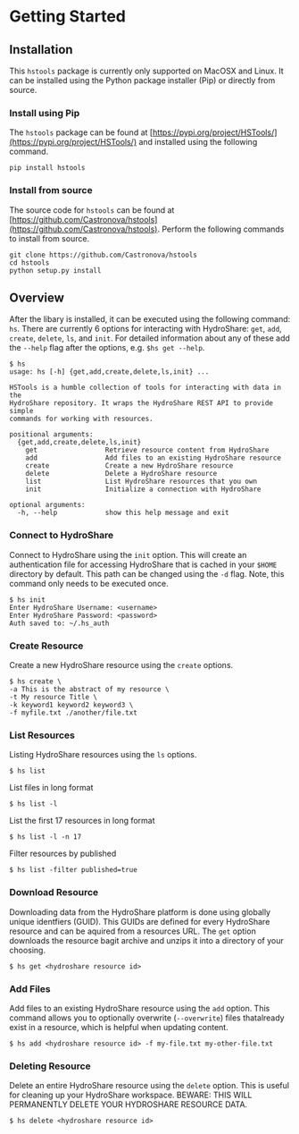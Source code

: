 # Getting Started 


## Installation

This `hstools` package is currently only supported on MacOSX and Linux. It can be installed using the Python package installer (Pip) or directly from source.

### Install using Pip

The `hstools` package can be found at [https://pypi.org/project/HSTools/](https://pypi.org/project/HSTools/) and installed using the following command.
```
pip install hstools
```

### Install from source

The source code for `hstools` can be found at [https://github.com/Castronova/hstools](https://github.com/Castronova/hstools). Perform the following commands to install from source.

```
git clone https://github.com/Castronova/hstools 
cd hstools
python setup.py install
```

## Overview

After the libary is installed, it can be executed using the following command: `hs`. There are currently 6 options for interacting with HydroShare: `get`, `add`, `create`, `delete`, `ls`, and `init`. For detailed information about any of these add the `--help` flag after the options, e.g. `$hs get --help`.

```
$ hs
usage: hs [-h] {get,add,create,delete,ls,init} ...

HSTools is a humble collection of tools for interacting with data in the
HydroShare repository. It wraps the HydroShare REST API to provide simple
commands for working with resources.

positional arguments:
  {get,add,create,delete,ls,init}
    get                 Retrieve resource content from HydroShare
    add                 Add files to an existing HydroShare resource
    create              Create a new HydroShare resource
    delete              Delete a HydroShare resource
    list                List HydroShare resources that you own
    init                Initialize a connection with HydroShare

optional arguments:
  -h, --help            show this help message and exit
```

### Connect to HydroShare

Connect to HydroShare using the `init` option. This will create an authentication file for accessing HydroShare that is cached in your `$HOME` directory by default. This path can be changed using the `-d` flag. Note, this command only needs to be executed once.


```
$ hs init
Enter HydroShare Username: <username>
Enter HydroShare Password: <password>
Auth saved to: ~/.hs_auth
```

### Create Resource

Create a new HydroShare resource using the `create` options.


```
$ hs create \
-a This is the abstract of my resource \
-t My resource Title \
-k keyword1 keyword2 keyword3 \
-f myfile.txt ./another/file.txt 
```


### List Resources

Listing HydroShare resources using the `ls` options.


```
$ hs list
```

List files in long format

```
$ hs list -l
```

List the first 17 resources in long format

```
$ hs list -l -n 17
```

Filter resources by published

```
$ hs list -filter published=true
```

### Download Resource

Downloading data from the HydroShare platform is done using globally unique identfiers (GUID). This GUIDs are defined for every HydroShare resource and can be aquired from a resources URL. The `get` option downloads the resource bagit archive and unzips it into a directory of your choosing.


```
$ hs get <hydroshare resource id>
```

### Add Files 

Add files to an existing HydroShare resource using the `add` option. This command allows you to optionally overwrite (`--overwrite`) files thatalready exist in a resource, which is helpful when updating content.


```
$ hs add <hydroshare resource id> -f my-file.txt my-other-file.txt
```


### Deleting Resource

Delete an entire HydroShare resource using the `delete` option. This is useful for cleaning up your HydroShare workspace. BEWARE: THIS WILL PERMANENTLY DELETE YOUR HYDROSHARE RESOURCE DATA.

```
$ hs delete <hydroshare resource id>
``` 


